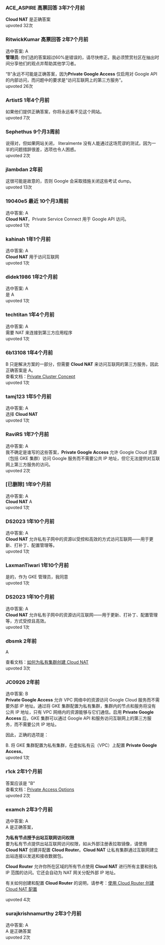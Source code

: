 ### ACE_ASPIRE 高票回答 3年7个月前
**Cloud NAT** 是正确答案    
upvoted 32次

### RitwickKumar 高票回答 2年7个月前  
选中答案: A  
**管理员**: 你们选的答案超过60%是错误的，请尽快修正。我必须赞赏社区在抽出时间分享他们的观点并帮助其他学习者。

“B”永远不可能是正确答案，因为**Private Google Access** 仅启用对 Google API 的内部访问，而问题中的要求是“访问互联网上的第三方服务”。    
upvoted 26次

### ArtistS 1年4个月前  
如果他们提供正确答案，你将永远看不见这个网站。    
upvoted 7次

### Sephethus 9个月3周前  
说得对，但如果网站关闭， literalmente 没有人能通过这场荒谬的测试，因为一半的问题措辞很差，选项也令人困惑。    
upvoted 2次

### jlambdan 2年前  
这很可能是故意的，否则 Google 会采取措施关闭这些考试 dump。    
upvoted 13次

### 19040e5 最近 10个月3周前  
选中答案: A  
**Cloud NAT**，Private Service Connect 用于 Google API 访问。    
upvoted 1次

### kahinah 1年1个月前  
选中答案: A  
**Cloud NAT** 用于访问互联网    
upvoted 1次

### didek1986 1年2个月前  
选中答案: A    
是 A    
upvoted 1次

### techtitan 1年4个月前  
选中答案: A    
需要 NAT 来连接到第三方应用程序    
upvoted 1次

### 6b13108 1年4个月前  
B 只是解决方案的一部分，但需要 **Cloud NAT** 来访问互联网的第三方服务，因此正确答案是 A。    
查看文档：[Private Cluster Concept](https://cloud.google.com/kubernetes-engine/docs/concepts/private-cluster-concept)    
upvoted 1次

### tamj123 1年5个月前  
选中答案: A    
选择 **Cloud NAT**    
upvoted 1次

### RaviRS 1年7个月前  
选中答案: A    
我不确定是谁写的这些答案，**Private Google Access** 允许 Google Cloud 资源（包括 GKE 集群）访问 Google 服务而不需要公共 IP 地址，但它无法提供对互联网上第三方服务的访问。    
upvoted 2次

### [已删除] 1年9个月前  
选中答案: A  
**Cloud NAT** A    
upvoted 1次

### DS2023 1年10个月前  
选中答案: A  
**Cloud NAT** 允许私有子网中的资源以受控和高效的方式访问互联网——用于更新、打补丁、配置管理等。    
upvoted 1次

### LaxmanTiwari 1年10个月前  
是的，作为 GKE 管理员，我同意    
upvoted 1次

### DS2023 1年10个月前  
选中答案: A  
**Cloud NAT** 允许私有子网中的资源访问互联网——用于更新、打补丁、配置管理等，方式受控且高效。    
upvoted 1次

### dbsmk 2年前  
A
  
查看文档：[如何为私有集群创建 Cloud NAT](https://cloud.google.com/kubernetes-engine/docs/how-to/private-clusters#workloads_on_private_clusters_unable_to_access_internet)    
upvoted 3次

### JC0926 2年前  
选中答案: B  
**Private Google Access** 允许 VPC 网络中的资源访问 Google Cloud 服务而不需要外部 IP 地址。通过将 GKE 集群配置为私有集群，集群内的节点和服务将没有公共 IP 地址，只有 VPC 网络内的资源能够与它们通信。启用 **Private Google Access** 后，GKE 集群可以通过 Google API 和服务访问互联网上的第三方服务，而不需要公共 IP 地址。
  
因此，正确的选项是：
  
B. 将 GKE 集群配置为私有集群，在虚拟私有云（VPC）上配置 **Private Google Access**。    
upvoted 1次

### r1ck 2年1个月前  
答案应该是 "B"    
查看文档：[Private Access Options](https://cloud.google.com/vpc/docs/private-access-options)    
upvoted 2次

### examch 2年3个月前  
选中答案: A    
A 是正确答案，

**为私有节点授予出站互联网访问权限**    
要为私有节点提供出站互联网访问权限，如从外部注册表拉取镜像，请使用 **Cloud NAT** 创建并配置 **Cloud Router**。**Cloud NAT** 让私有集群通过互联网建立出站连接以发送和接收数据包。

**Cloud Router** 允许你所在区域的所有节点使用 **Cloud NAT** 进行所有主要和别名 IP 范围的访问。它还会自动为 NAT 网关分配外部 IP 地址。
  
有关如何创建和配置 **Cloud Router** 的说明，请参考：[使用 Cloud Router 创建 Cloud NAT 配置](https://cloud.google.com/kubernetes-engine/docs/how-to/private-clusters#private-nodes-outbound)  
  
upvoted 4次

### surajkrishnamurthy 2年3个月前  
选中答案: A    
A 是正确答案    
upvoted 2次
